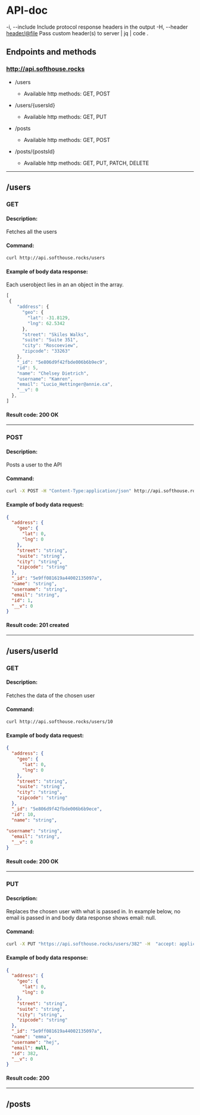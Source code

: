# API-doc


-i, --include       Include protocol response headers in the output
-H, --header <header/@file> Pass custom header(s) to server
| jq
| code . 


## Endpoints and methods

### http://api.softhouse.rocks

* /users
  * Available http methods: GET, POST

* /users/{usersId}
  * Available http methods: GET, PUT

* /posts
  * Available http methods: GET, POST

* /posts/{postsId}
  * Available http methods: GET, PUT, PATCH, DELETE

---

## /users

### GET
#### Description: 
Fetches all the users

#### Command:
```sh
curl http://api.softhouse.rocks/users
```

#### Example of body data response:
  Each userobject lies in an an object in the array.

```javascript
[
 {
    "address": {
      "geo": {
        "lat": -31.8129,
        "lng": 62.5342
      },
      "street": "Skiles Walks",
      "suite": "Suite 351",
      "city": "Roscoeview",
      "zipcode": "33263"
    },
    "_id": "5e806d9f42fbde006b6b9ec9",
    "id": 5,
    "name": "Chelsey Dietrich",
    "username": "Kamren",
    "email": "Lucio_Hettinger@annie.ca",
    "__v": 0
  },
] 
```

#### Result code: 200 OK 
<hr/>




### POST
#### Description: 
Posts a user to the API

#### Command: 
```sh
curl -X POST -H "Content-Type:application/json" http://api.softhouse.rocks/users -d '{"name": "string","username":"string","email": "string","address": {"street": "string","suite": "string","city": "string","zipcode": "string","geo": {"lat": 0,"lng": 0}}}'
```

#### Example of body data request:
```json
{
  "address": {
    "geo": {
      "lat": 0,
      "lng": 0
    },
    "street": "string",
    "suite": "string",
    "city": "string",
    "zipcode": "string"
  },
  "_id": "5e9ff081619a44002135097a",
  "name": "string",
  "username": "string",
  "email": "string",
  "id": 1,
  "__v": 0
}
```

#### Result code: 201 created

---

## /users/userId

### GET
#### Description: 
Fetches the data of the chosen user

#### Command:
```sh
curl http://api.softhouse.rocks/users/10
```

#### Example of body data request:
```json
{
  "address": {
    "geo": {
      "lat": 0,
      "lng": 0
    },
    "street": "string",
    "suite": "string",
    "city": "string",
    "zipcode": "string"
  },
  "_id": "5e806d9f42fbde006b6b9ece",
  "id": 10,
  "name": "string",
 
"username": "string",
  "email": "string",
  "__v": 0
}
```

#### Result code: 200 OK
___


### PUT
#### Description: 
Replaces the chosen user with what is passed in. In example below, no email is passed in and 
body data response shows email: null.

#### Command:
```sh
curl -X PUT "https://api.softhouse.rocks/users/382" -H  "accept: application/json" -H  "Content-Type: application/json" -d "{\"name\":\"emma\",\"username\":\"hej\",\"address\":{\"street\":\"string\",\"suite\":\"string\",\"city\":\"string\",\"zipcode\":\"string\",\"geo\":{\"lat\":0,\"lng\":0}}}"
```

#### Example of body data response: 
```json
{
  "address": {
    "geo": {
      "lat": 0,
      "lng": 0
    },
    "street": "string",
    "suite": "string",
    "city": "string",
    "zipcode": "string"
  },
  "_id": "5e9ff081619a44002135097a",
  "name": "emma",
  "username": "hej",
  "email": null,
  "id": 382,
  "__v": 0
}
```


#### Result code: 200

---

## /posts


